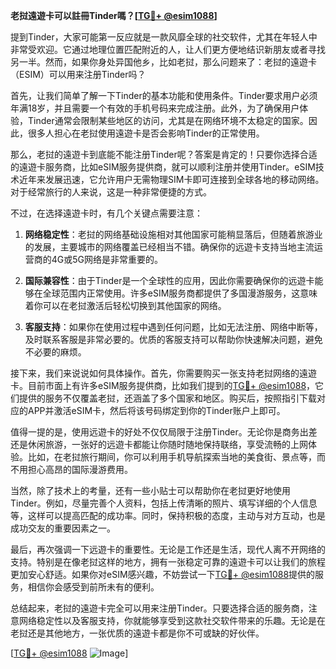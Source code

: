 **老挝遠遊卡可以註冊Tinder嗎？[[TG💪+ @esim1088](https://t.me/s/esim1088)]**

提到Tinder，大家可能第一反应就是一款风靡全球的社交软件，尤其在年轻人中非常受欢迎。它通过地理位置匹配附近的人，让人们更方便地结识新朋友或者寻找另一半。然而，如果你身处异国他乡，比如老挝，那么问题来了：老挝的遠遊卡（ESIM）可以用来注册Tinder吗？

首先，让我们简单了解一下Tinder的基本功能和使用条件。Tinder要求用户必须年满18岁，并且需要一个有效的手机号码来完成注册。此外，为了确保用户体验，Tinder通常会限制某些地区的访问，尤其是在网络环境不太稳定的国家。因此，很多人担心在老挝使用遠遊卡是否会影响Tinder的正常使用。

那么，老挝的遠遊卡到底能不能注册Tinder呢？答案是肯定的！只要你选择合适的遠遊卡服务商，比如eSIM服务提供商，就可以顺利注册并使用Tinder。eSIM技术近年来发展迅速，它允许用户无需物理SIM卡即可连接到全球各地的移动网络。对于经常旅行的人来说，这是一种非常便捷的方式。

不过，在选择遠遊卡时，有几个关键点需要注意：

1. **网络稳定性**：老挝的网络基础设施相对其他国家可能稍显落后，但随着旅游业的发展，主要城市的网络覆盖已经相当不错。确保你的远遊卡支持当地主流运营商的4G或5G网络是非常重要的。

2. **国际兼容性**：由于Tinder是一个全球性的应用，因此你需要确保你的远遊卡能够在全球范围内正常使用。许多eSIM服务商都提供了多国漫游服务，这意味着你可以在老挝激活后轻松切换到其他国家的网络。

3. **客服支持**：如果你在使用过程中遇到任何问题，比如无法注册、网络中断等，及时联系客服是非常必要的。优质的客服支持可以帮助你快速解决问题，避免不必要的麻烦。

接下来，我们来说说如何具体操作。首先，你需要购买一张支持老挝网络的遠遊卡。目前市面上有许多eSIM服务提供商，比如我们提到的[TG💪+ @esim1088](https://t.me/s/esim1088)，它们提供的服务不仅覆盖老挝，还涵盖了多个国家和地区。购买后，按照指引下载对应的APP并激活eSIM卡，然后将该号码绑定到你的Tinder账户上即可。

值得一提的是，使用远遊卡的好处不仅仅局限于注册Tinder。无论你是商务出差还是休闲旅游，一张好的远遊卡都能让你随时随地保持联络，享受流畅的上网体验。比如，在老挝旅行期间，你可以利用手机导航探索当地的美食街、景点等，而不用担心高昂的国际漫游费用。

当然，除了技术上的考量，还有一些小贴士可以帮助你在老挝更好地使用Tinder。例如，尽量完善个人资料，包括上传清晰的照片、填写详细的个人信息等，这样可以提高匹配的成功率。同时，保持积极的态度，主动与对方互动，也是成功交友的重要因素之一。

最后，再次强调一下远遊卡的重要性。无论是工作还是生活，现代人离不开网络的支持。特别是在像老挝这样的地方，拥有一张稳定可靠的遠遊卡可以让我们的旅程更加安心舒适。如果你对eSIM感兴趣，不妨尝试一下[TG💪+ @esim1088](https://t.me/s/esim1088)提供的服务，相信你会感受到前所未有的便利。

总结起来，老挝的遠遊卡完全可以用来注册Tinder。只要选择合适的服务商，注意网络稳定性以及客服支持，你就能够享受到这款社交软件带来的乐趣。无论是在老挝还是其他地方，一张优质的遠遊卡都是你不可或缺的好伙伴。

[[TG💪+ @esim1088](https://t.me/s/esim1088) ![Image](https://i.postimg.cc/4NQfJmqS/Snipaste-2025-05-13-00-14-12.png)]